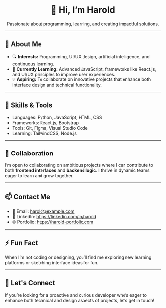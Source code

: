 <h1 align="center">👋 Hi, I’m Harold</h1>

<p align="center">
  Passionate about programming, learning, and creating impactful solutions.
</p>

---

<h2>👀 About Me</h2>
<ul>
  <li>🔍 <b>Interests:</b> Programming, UI/UX design, artificial intelligence, and continuous learning.</li>
  <li>🌱 <b>Currently Learning:</b> Advanced JavaScript, frameworks like React.js, and UI/UX principles to improve user experiences.</li>
  <li>💡 <b>Aspiring:</b> To collaborate on innovative projects that enhance both interface design and technical functionality.</li>
</ul>

---

<h2>💼 Skills & Tools</h2>
<ul>
  <li>Languages: Python, JavaScript, HTML, CSS</li>
  <li>Frameworks: React.js, Bootstrap</li>
  <li>Tools: Git, Figma, Visual Studio Code</li>
  <li>Learning: TailwindCSS, Node.js</li>
</ul>

---

<h2>💞️ Collaboration</h2>
<p>
  I’m open to collaborating on ambitious projects where I can contribute to both <b>frontend interfaces</b> and <b>backend logic</b>. I thrive in dynamic teams eager to learn and grow together.
</p>

---

<h2>📫 Contact Me</h2>
<ul>
  <li>📧 Email: <a href="mailto:harold@example.com">harold@example.com</a></li>
  <li>💼 LinkedIn: <a href="https://linkedin.com/in/harold" target="_blank">https://linkedin.com/in/harold</a></li>
  <li>🌐 Portfolio: <a href="https://harold-portfolio.com" target="_blank">https://harold-portfolio.com</a></li>
</ul>

---

<h2>⚡ Fun Fact</h2>
<p>
  When I’m not coding or designing, you’ll find me exploring new learning platforms or sketching interface ideas for fun.
</p>

---

<h2>🚀 Let's Connect</h2>
<p>
  If you’re looking for a proactive and curious developer who’s eager to enhance both technical and design aspects of projects, let’s get in touch!
</p>

